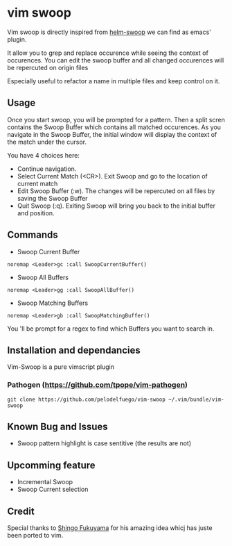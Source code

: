 vim swoop
=========

Vim swoop is directly inspired from [helm-swoop](https://github.com/ShingoFukuyama/helm-swoop) we can find as emacs' plugin.

It allow you to grep and replace occurence while seeing the context of occurences.
You can edit the swoop buffer and all changed occurences will be repercuted on origin files

Especially useful to refactor a name in multiple files and keep control on it.


Usage
-----

Once you start swoop, you will be prompted for a pattern. Then a split scren contains the Swoop Buffer which contains all matched occurences.
As you navigate in the Swoop Buffer, the initial window will display the context of the match under the cursor.

You have 4 choices here:
* Continue navigation.
* Select Current Match (\<CR\>). Exit Swoop and go to the location of current match
* Edit Swoop Buffer (:w). The changes will be repercuted on all files by saving the Swoop Buffer
* Quit Swoop (:q). Exiting Swoop will bring you back to the initial buffer and position.


Commands
--------

* Swoop Current Buffer
```
noremap <Leader>gc :call SwoopCurrentBuffer()
```

* Swoop All Buffers
```
noremap <Leader>gg :call SwoopAllBuffer()
```

* Swoop Matching Buffers
```
noremap <Leader>gb :call SwoopMatchingBuffer()
```
You 'll be prompt for a regex to find which Buffers you want to search in.


Installation and dependancies
-----------------------------

Vim-Swoop is a pure vimscript plugin

### Pathogen (https://github.com/tpope/vim-pathogen)
```
git clone https://github.com/pelodelfuego/vim-swoop ~/.vim/bundle/vim-swoop
```


Known Bug and Issues
--------------------

* Swoop pattern highlight is case sentitive (the results are not)


Upcomming feature
-----------------
* Incremental Swoop
* Swoop Current selection


Credit
------
Special thanks to [Shingo Fukuyama](https://github.com/ShingoFukuyama) for his amazing idea whicj has juste been ported to vim.

